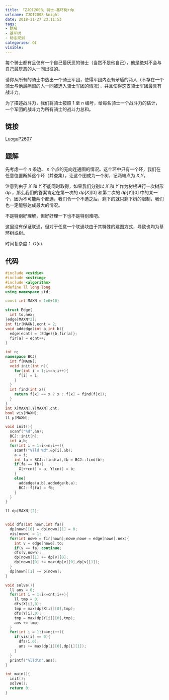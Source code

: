 ```yaml
---
title: 「ZJOI2008」骑士-基环树+dp
urlname: ZJOI2008-knight
date: 2018-11-27 23:11:53
tags:
- 题解
- 基环树
- 动态规划
categories: OI
visible:
---
```


每个骑士都有且仅有一个自己最厌恶的骑士（当然不是他自己），他是绝对不会与自己最厌恶的人一同出征的。

请你从所有的骑士中选出一个骑士军团，使得军团内没有矛盾的两人（不存在一个骑士与他最痛恨的人一同被选入骑士军团的情况），并且使得这支骑士军团最具有战斗力。

为了描述战斗力，我们将骑士按照 $1$ 至 $n$ 编号，给每名骑士一个战斗力的估计，一个军团的战斗力为所有骑士的战斗力总和。

<!-- more -->

## 链接

[LuoguP2607](https://www.luogu.org/problemnew/show/P2607)

## 题解

先考虑一个 $n$ 条边、 $n$ 个点的无向连通图的情况。这个环中只有一个环，我们在任意位置断掉这个环（并查集），让这个图成为一个树，记两端点为 $X$,$Y$。

注意到由于 $X$ 和 $Y$ 不能同时取得，如果我们分别以 $X$ 和 $Y$ 作为树根进行一次树形 dp ，那么我们的答案肯定在第一次的 $dp[X][0]$ 和第二次的 $dp[Y][0]$ 中的某一个，因为不可能两个都选，我们令一个不选之后，剩下的就只剩下树的限制，我们也一定能够达成最大的情况。

不是特别好理解，但好好理一下也不是特别难吧。

这里没有保证联通，但对于任意一个联通块由于其特殊的建图方式，导致也均为基环树或树。

时间复杂度： $O(n)$.

## 代码


```cpp
#include <cstdio>
#include <cstring>
#include <algorithm>
#define ll long long
using namespace std;

const int MAXN = 1e6+10;

struct Edge{
  int to,nex;
}edge[MAXN*2];
int fir[MAXN],ecnt = 2;
void addedge(int a,int b){
  edge[ecnt] = (Edge){b,fir[a]};
  fir[a] = ecnt++;
}

int n;
namespace BCJ{
  int f[MAXN];
  void init(int n){
    for(int i = 1;i<=n;i++){
      f[i] = i;
    }
  }
  int find(int x){
    return f[x] == x ? x : f[x] = find(f[x]);
  }
}
int X[MAXN],Y[MAXN],cnt;
bool vis[MAXN];
ll p[MAXN];

void init(){
  scanf("%d",&n);
  BCJ::init(n);
  int a,b;
  for(int i = 1;i<=n;i++){
    scanf("%lld %d",&p[i],&b);
    a = i;
    int fa = BCJ::find(a),fb = BCJ::find(b);
    if(fa == fb){
      X[++cnt] = a, Y[cnt] = b;
    }
    else{
      addedge(a,b),addedge(b,a);
      BCJ::f[fa] = fb;
    }
  }
}

ll dp[MAXN][2];


void dfs(int nown,int fa){
  dp[nown][0] = dp[nown][1] = 0;
  vis[nown] = 1;
  for(int nowe = fir[nown];nowe;nowe = edge[nowe].nex){
    int v = edge[nowe].to;
    if(v == fa) continue;
    dfs(v,nown);
    dp[nown][1] += dp[v][0];
    dp[nown][0] += max(dp[v][0],dp[v][1]);
  }
  dp[nown][1] += p[nown];
}

void solve(){
  ll ans = 0;
  for(int i = 1;i<=cnt;i++){
    ll tmp = 0;
    dfs(X[i],0);
    tmp = max(dp[X[i]][0],tmp);
    dfs(Y[i],0);
    tmp = max(dp[Y[i]][0],tmp);
    ans += tmp;
  }
  for(int i = 1;i<=n;i++){
    if(vis[i] == 0){
      dfs(i,0);
      ans += max(dp[i][0],dp[i][1]);
    }
  }
  printf("%lld\n",ans);
}

int main(){
  init();
  solve();
  return 0;
}
```





